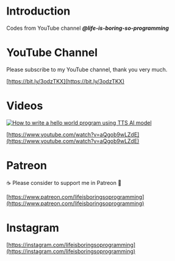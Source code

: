 # Introduction
Codes from YouTube channel ***@life-is-boring-so-programming***

# YouTube Channel
Please subscribe to my YouTube channel, thank you very much. 

[https://bit.ly/3odzTKX](https://bit.ly/3odzTKX)

# Videos
[![How to write a hello world program using TTS AI model](https://img.youtube.com/vi/aQgob9wLZdE/sddefault.jpg)](https://www.youtube.com/watch?v=aQgob9wLZdE)

[https://www.youtube.com/watch?v=aQgob9wLZdE](https://www.youtube.com/watch?v=aQgob9wLZdE)

# Patreon
☕️ Please consider to support me in Patreon 🍻

[https://www.patreon.com/lifeisboringsoprogramming](https://www.patreon.com/lifeisboringsoprogramming)

# Instagram

[https://instagram.com/lifeisboringsoprogramming](https://instagram.com/lifeisboringsoprogramming)